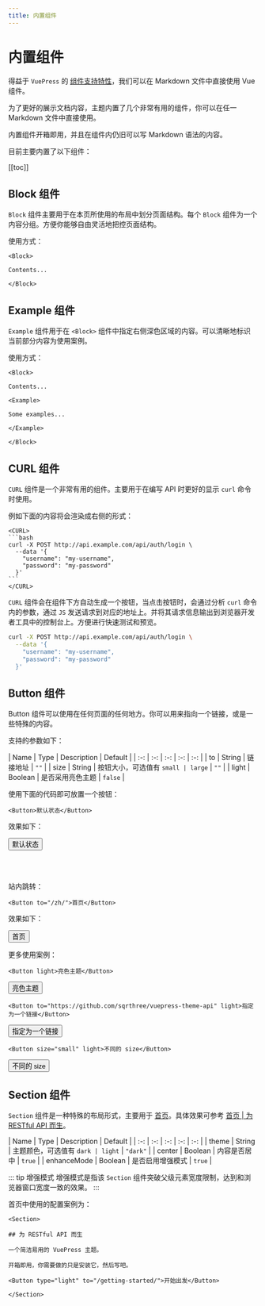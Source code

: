 ```yaml
---
title: 内置组件
---
```


<Block>

# 内置组件

得益于 `VuePress` 的 [组件支持特性](https://vuepress.vuejs.org/zh/guide/using-vue.html#%E6%B5%8F%E8%A7%88%E5%99%A8%E7%9A%84-api-%E8%AE%BF%E9%97%AE%E9%99%90%E5%88%B6)，我们可以在 Markdown 文件中直接使用 Vue 组件。

为了更好的展示文档内容，主题内置了几个非常有用的组件，你可以在任一 Markdown 文件中直接使用。

内置组件开箱即用，并且在组件内仍旧可以写 Markdown 语法的内容。

目前主要内置了以下组件：

[[toc]]

</Block>

<Block>

## Block 组件

`Block` 组件主要用于在本页所使用的布局中划分页面结构。每个 `Block` 组件为一个内容分组。方便你能够自由灵活地把控页面结构。

<Example>

使用方式：

```vue
<Block>

Contents...

</Block>
```

</Example>

</Block>

<Block>

## Example 组件

`Example` 组件用于在 `<Block>` 组件中指定右侧深色区域的内容。可以清晰地标识当前部分内容为使用案例。

<Example>

使用方式：

```vue
<Block>

Contents...

<Example>

Some examples...

</Example>

</Block>
```

</Example>

</Block>

<Block>

## CURL 组件

`CURL` 组件是一个非常有用的组件。主要用于在编写 API 时更好的显示 `curl` 命令时使用。

例如下面的内容将会渲染成右侧的形式：

    <CURL>
    ```bash
    curl -X POST http://api.example.com/api/auth/login \
      --data '{
        "username": "my-username",
        "password": "my-password"
      }'
    ```
    </CURL>

`CURL` 组件会在组件下方自动生成一个按钮，当点击按钮时，会通过分析 `curl` 命令内的参数，通过 `JS` 发送请求到对应的地址上。并将其请求信息输出到浏览器开发者工具中的控制台上。方便进行快速测试和预览。

<Example>

<CURL>

```bash
curl -X POST http://api.example.com/api/auth/login \
  --data '{
    "username": "my-username",
    "password": "my-password"
  }'
```
</CURL>

</Example>

</Block>

<Block>

## Button 组件

Button 组件可以使用在任何页面的任何地方。你可以用来指向一个链接，或是一些特殊的内容。

支持的参数如下：

| Name | Type | Description | Default |
| :-: | :-: | :-: | :-: | :-: |
| to | String | 链接地址 | `""` |
| size | String | 按钮大小，可选值有 `small | large` | `""` |
| light | Boolean | 是否采用亮色主题 | `false` |

使用下面的代码即可放置一个按钮：

```vue
<Button>默认状态</Button>
```

效果如下：

<Button>默认状态</Button>

<br>
<br>

站内跳转：

```vue
<Button to="/zh/">首页</Button>
```

效果如下：

<Button to="/zh/">首页</Button>

<Example>

更多使用案例：

```vue
<Button light>亮色主题</Button>
```

<Button light>亮色主题</Button>

```vue
<Button to="https://github.com/sqrthree/vuepress-theme-api" light>指定为一个链接</Button>
```

<Button to="https://github.com/sqrthree/vuepress-theme-api" light>指定为一个链接</Button>

```vue
<Button size="small" light>不同的 size</Button>
```

<Button size="small" light>不同的 size</Button>

</Example>

</Block>

<Block>

## Section 组件

`Section` 组件是一种特殊的布局形式，主要用于 [首页](/zh/#%E4%B8%BA-restful-api-%E8%80%8C%E7%94%9F)。具体效果可参考 [首页 | 为 RESTful API 而生](/zh/#%E4%B8%BA-restful-api-%E8%80%8C%E7%94%9F)。

| Name | Type | Description | Default |
| :-: | :-: | :-: | :-: | :-: |
| theme | String | 主题颜色，可选值有 `dark | light` | `"dark"` |
| center | Boolean | 内容是否居中 | `true` |
| enhanceMode | Boolean | 是否启用增强模式 | `true` |

::: tip 增强模式
增强模式是指该 `Section` 组件突破父级元素宽度限制，达到和浏览器窗口宽度一致的效果。
:::

<Example>

首页中使用的配置案例为：

```vue
<Section>

## 为 RESTful API 而生

一个简洁易用的 VuePress 主题。

开箱即用，你需要做的只是安装它，然后写吧。

<Button type="light" to="/getting-started/">开始出发</Button>

</Section>
```

</Example>

</Block>
